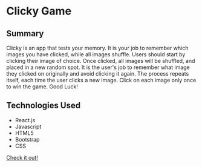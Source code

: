 # Clicky Game

## Summary

Clicky is an app that tests your memory. It is your job to remember which images you have clicked, while all images shuffle. 
Users should start by clicking their image of choice. Once clicked, all images will be shuffled, and placed in a new random spot. 
It is the user's job to remember what image they clicked on originally and avoid clicking it again. The process repeats itself, each time the user clicks a new image. Click on each image only once to win the game. Good Luck! 

## Technologies Used

 * React.js
 * Javascript
 * HTML5
 * Bootstrap 
 * CSS

[Check it out!](https://kevinperez1996.github.io/Click-Game/)
